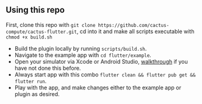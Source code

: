 ## Using this repo

First, clone this repo with `git clone https://github.com/cactus-compute/cactus-flutter.git`, cd into it and make all scripts executable with `chmod +x build.sh`

- Build the plugin locally by running `scripts/build.sh`.
- Navigate to the example app with `cd flutter/example`.
- Open your simulator via Xcode or Android Studio, [walkthrough](https://medium.com/@daspinola/setting-up-android-and-ios-emulators-22d82494deda) if you have not done this before.
- Always start app with this combo `flutter clean && flutter pub get && flutter run`.
- Play with the app, and make changes either to the example app or plugin as desired.
